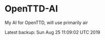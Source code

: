 # OpenTTD-AI
My AI for OpenTTD, will use primarily air

Latest backup: Sun Aug 25 11:09:02 UTC 2019
